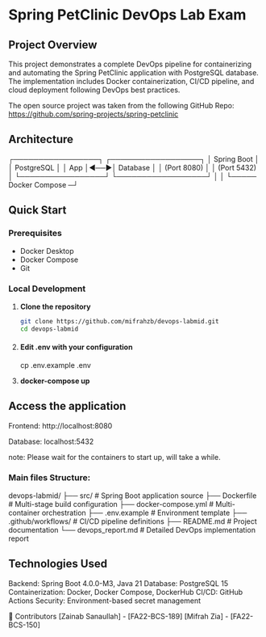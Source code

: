 # Spring PetClinic DevOps Lab Exam

##  Project Overview

This project demonstrates a complete DevOps pipeline for containerizing and automating the Spring PetClinic application with PostgreSQL database. The implementation includes Docker containerization, CI/CD pipeline, and cloud deployment following DevOps best practices.

The open source project was taken from the following GitHub Repo:
https://github.com/spring-projects/spring-petclinic


## Architecture
┌─────────────────┐ ┌──────────────────┐
│ Spring Boot │ │ PostgreSQL │
│ App │◄──►│ Database │
│ (Port 8080) │ │ (Port 5432) │
└─────────────────┘ └──────────────────┘
│ │
└───── Docker Compose ─┘


##  Quick Start

### Prerequisites
- Docker Desktop
- Docker Compose
- Git

### Local Development

1. **Clone the repository**
   ```bash
   git clone https://github.com/mifrahzb/devops-labmid.git
   cd devops-labmid

2.  #### Edit .env with your configuration
    cp .env.example .env

3.  **docker-compose up**


## Access the application

Frontend: http://localhost:8080

Database: localhost:5432

note: Please wait for the containers to start up, will take a while.


### Main files Structure:

devops-labmid/
├── src/                    # Spring Boot application source
├── Dockerfile             # Multi-stage build configuration
├── docker-compose.yml     # Multi-container orchestration
├── .env.example          # Environment template
├── .github/workflows/    # CI/CD pipeline definitions
├── README.md             # Project documentation
└── devops_report.md      # Detailed DevOps implementation report

## Technologies Used
Backend: Spring Boot 4.0.0-M3, Java 21
Database: PostgreSQL 15
Containerization: Docker, Docker Compose, DockerHub
CI/CD: GitHub Actions
Security: Environment-based secret management


👥 Contributors
[Zainab Sanaullah] - [FA22-BCS-189]
[Mifrah Zia] - [FA22-BCS-150]
